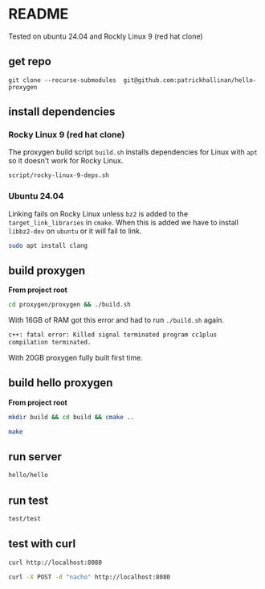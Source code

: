 # README
  
Tested on ubuntu 24.04 and Rockly Linux 9 (red hat clone)


## get repo
```
git clone --recurse-submodules  git@github.com:patrickhallinan/hello-proxygen
```


## install dependencies

### Rocky Linux 9 (red hat clone)

The proxygen build script `build.sh` installs dependencies for Linux with `apt` so it doesn't work for Rocky Linux.

```bash
script/rocky-linux-9-deps.sh
```

### Ubuntu 24.04

Linking fails on Rocky Linux unless `bz2` is added to the `target_link_libraries` in `cmake`.  When this is added we have to install `libbz2-dev` on `ubuntu` or it will fail to link.

```bash
sudo apt install clang
```


## build proxygen

**From project root**

```bash
cd proxygen/proxygen && ./build.sh
```

With 16GB of RAM got this error and had to run `./build.sh` again.

```bash
c++: fatal error: Killed signal terminated program cc1plus
compilation terminated.
```

With 20GB proxygen fully built first time.


## build hello proxygen

**From project root**

```bash
mkdir build && cd build && cmake ..
```

```bash
make
```


## run server

```bash
hello/hello
```


## run test

```bash
test/test
```


## test with curl

```bash
curl http://localhost:8080
```

```bash
curl -X POST -d "nacho" http://localhost:8080
```
